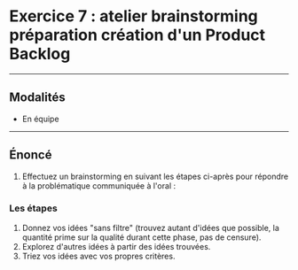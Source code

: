 # Exercice 7 : atelier brainstorming préparation création d'un Product Backlog

---

## Modalités

- En équipe

---

## Énoncé

1. Effectuez un brainstorming en suivant les étapes ci-après pour répondre à la problématique communiquée à l'oral :

### Les étapes

1. Donnez vos idées "sans filtre" (trouvez autant d'idées que possible, la quantité prime sur la qualité durant cette phase, pas de censure).
2. Explorez d'autres idées à partir des idées trouvées.
3. Triez vos idées avec vos propres critères.